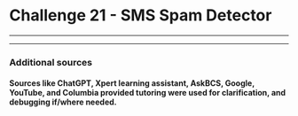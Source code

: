 # Challenge 21 - SMS Spam Detector
-----------------

----------------
### Additional sources
#### Sources like ChatGPT, Xpert learning assistant, AskBCS, Google, YouTube, and Columbia provided tutoring were used for clarification, and debugging if/where needed.
